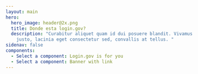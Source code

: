 ```yaml
---
layout: main
hero:
  hero_image: header@2x.png
  title: Donde esta login.gov?
  description: "Curabitur aliquet quam id dui posuere blandit. Vivamus magna
    justo, lacinia eget consectetur sed, convallis at tellus. "
sidenav: false
components:
  - Select a component: Login.gov is for you
  - Select a component: Banner with link
---
```

